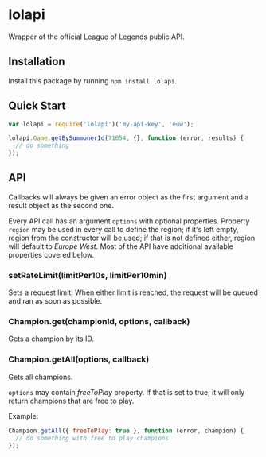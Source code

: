 lolapi
======

Wrapper of the official League of Legends public API.


Installation
-----------
Install this package by running `npm install lolapi`.

Quick Start
-----------
```Javascript
var lolapi = require('lolapi')('my-api-key', 'euw');

lolapi.Game.getBySummonerId(71054, {}, function (error, results) {
  // do something
});
```

API
---
Callbacks will always be given an error object as the first argument and a result object as the second one.

Every API call has an argument `options` with optional properties.
Property `region` may be used in every call to define the region; if it's left empty, region from the constructor will be used; if that is not defined either, region will default to *Europe West*. Most of the API have additional available properties covered below.

### setRateLimit(limitPer10s, limitPer10min)
Sets a request limit. When either limit is reached, the request will be queued and ran as soon as possible.

### Champion.get(championId, options, callback)
Gets a champion by its ID.

### Champion.getAll(options, callback)
Gets all champions.

`options` may contain *freeToPlay* property. If that is set to true, it will only return champions that are free to play.

Example:
```Javascript
Champion.getAll({ freeToPlay: true }, function (error, champion) {
  // do something with free to play champions
});
```
